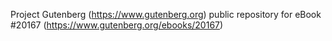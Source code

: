 Project Gutenberg (https://www.gutenberg.org) public repository for eBook #20167 (https://www.gutenberg.org/ebooks/20167)
